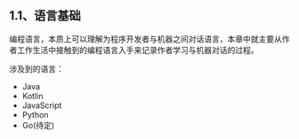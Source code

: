 ## 1.1、语言基础

编程语言，本质上可以理解为程序开发者与机器之间对话语言，本章中就主要从作者工作生活中接触到的编程语言入手来记录作者学习与机器对话的过程。

涉及到的语言：

* Java
* Kotlin
* JavaScript
* Python
* Go(待定)
